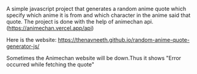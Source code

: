 A simple javascript project that generates a random anime quote which specify which anime it is from and which character in the anime said that quote.
The project is done with the help of animechan api.(https://animechan.vercel.app/api)


Here is the website:
https://thenavneeth.github.io/random-anime-quote-generator-js/


Sometimes the Animechan website will be down.Thus it shows "Error occurred while fetching the quote"
